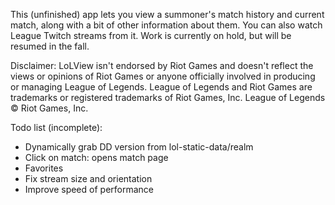 This (unfinished) app lets you view a summoner's match history and current match, along with a bit of other information about them. You can also watch League Twitch streams from it. Work is currently on hold, but will be resumed in the fall.

Disclaimer:
LoLView isn't endorsed by Riot Games and doesn't reflect the views or opinions of Riot Games or anyone officially involved in producing or managing League of Legends. League of Legends and Riot Games are trademarks or registered trademarks of Riot Games, Inc. League of Legends © Riot Games, Inc.

Todo list (incomplete):
* Dynamically grab DD version from lol-static-data/realm
* Click on match: opens match page
* Favorites
* Fix stream size and orientation
* Improve speed of performance
